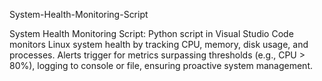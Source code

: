 System-Health-Monitoring-Script

System Health Monitoring Script: Python script in Visual Studio Code monitors Linux system health by tracking CPU, memory, disk usage, and processes. Alerts trigger for metrics surpassing thresholds (e.g., CPU > 80%), logging to console or file, ensuring proactive system management.
